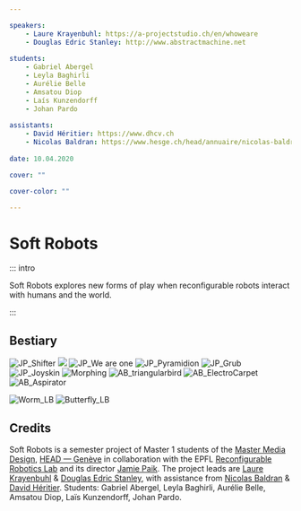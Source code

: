 ```yaml
---

speakers: 
    - Laure Krayenbuhl: https://a-projectstudio.ch/en/whoweare
    - Douglas Edric Stanley: http://www.abstractmachine.net
    
students:
    - Gabriel Abergel
    - Leyla Baghirli
    - Aurélie Belle
    - Amsatou Diop
    - Laís Kunzendorff
    - Johan Pardo
    
assistants:
    - David Héritier: https://www.dhcv.ch
    - Nicolas Baldran: https://www.hesge.ch/head/annuaire/nicolas-baldran
    
date: 10.04.2020

cover: ""

cover-color: ""

---
```


# Soft Robots

::: intro

Soft Robots explores new forms of play when reconfigurable robots interact with humans and the world.

::: 


## Bestiary
![JP_Shifter](https://i.imgur.com/AO1wdFa.gif)
![](https://i.imgur.com/5lwKgi6.gif)
![JP_We are one](https://i.imgur.com/csHcq9x.gif)
![JP_Pyramidion](https://i.imgur.com/7oiahMM.gif)
![JP_Grub](https://i.imgur.com/hJnlkyt.gif)
![JP_Joyskin](https://i.imgur.com/TzXiuJD.gif)
![Morphing](https://i.imgur.com/x9btDDC.gif)
![AB_triangularbird](https://i.imgur.com/fSYqsaC.gif)
![AB_ElectroCarpet](https://i.imgur.com/nx6tZfR.gif)
![AB_Aspirator](https://i.imgur.com/Cu20aVp.gif)

![Worm_LB](https://i.imgur.com/1PSqOas.gif)
![Butterfly_LB](https://i.imgur.com/pzsYXEp.gif)


## Credits

Soft Robots is a semester project of Master 1 students of the [Master Media Design](https://www.hesge.ch/head/en/programs-research/master-arts-media-design), [HEAD&nbsp;—&nbsp;Genève](https://www.hesge.ch/head) in collaboration with the EPFL [Reconfigurable Robotics Lab](https://www.epfl.ch/labs/rrl/) and its director [Jamie Paik](https://people.epfl.ch/jamie.paik). The project leads are [Laure Krayenbuhl](https://a-projectstudio.ch/en/whatwedo) & [Douglas Edric Stanley](http://www.abstractmachine.net), with assistance from [Nicolas Baldran](https://www.hesge.ch/head/annuaire/nicolas-baldran) & [David Héritier](https://www.dhcv.ch). Students: Gabriel Abergel, Leyla Baghirli, Aurélie Belle, Amsatou Diop, Laïs Kunzendorff, Johan Pardo.
